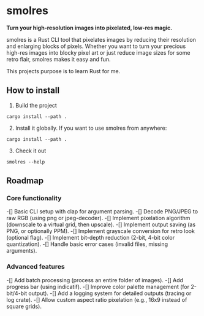# smolres

**Turn your high-resolution images into pixelated, low-res magic.**

smolres is a Rust CLI tool that pixelates images by reducing their resolution and enlarging blocks of pixels. Whether you want to turn your precious high-res images into blocky pixel art or just reduce image sizes for some retro flair, smolres makes it easy and fun.

This projects purpose is to learn Rust for me.

## How to install

1. Build the project

```shell
cargo install --path .
```

2. Install it globally. If you want to use smolres from anywhere:

```shell
cargo install --path .
```

3. Check it out

```shell
smolres --help
```

## Roadmap

### Core functionality

-[] Basic CLI setup with clap for argument parsing.
-[] Decode PNG/JPEG to raw RGB (using png or jpeg-decoder).
-[] Implement pixelation algorithm (downscale to a virtual grid, then upscale).
-[] Implement output saving (as PNG, or optionally PPM).
-[] Implement grayscale conversion for retro look (optional flag).
-[] Implement bit-depth reduction (2-bit, 4-bit color quantization).
-[] Handle basic error cases (invalid files, missing arguments).

### Advanced features

-[] Add batch processing (process an entire folder of images).
-[] Add progress bar (using indicatif).
-[] Improve color palette management (for 2-bit/4-bit output).
-[] Add a logging system for detailed outputs (tracing or log crate).
-[] Allow custom aspect ratio pixelation (e.g., 16x9 instead of square grids).
